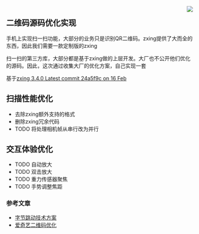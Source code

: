 <img align="right" src="https://raw.github.com/wiki/zxing/zxing/zxing-logo.png"/>

## 二维码源码优化实现
手机上实现扫一扫功能，大部分的业务只是识别QR二维码。zxing提供了大而全的东西，因此我们需要一款定制版的zxing

扫一扫的第三方库，大部分都是基于zxing做的上层开发。大厂也不公开他们优化的源码。因此，这次通过收集大厂的优化方案，自己实现一套


基于[zxing 3.4.0 Latest commit 24a5f9c on 16 Feb](https://github.com/zxing/zxing)

## 扫描性能优化
- 去除zxing额外支持的格式
- 删除zxing冗余代码
- TODO 将处理相机帧从串行改为并行


## 交互体验优化
- TODO 自动放大
- TODO 双击放大
- TODO 重力传感器聚焦
- TODO 手势调整焦距



### 参考文章
* [字节跳动技术方案](https://zhuanlan.zhihu.com/p/44845942)
* [爱奇艺二维码优化](https://mp.weixin.qq.com/s/tB7htYzrmP0wGUFCkCvBUw)

